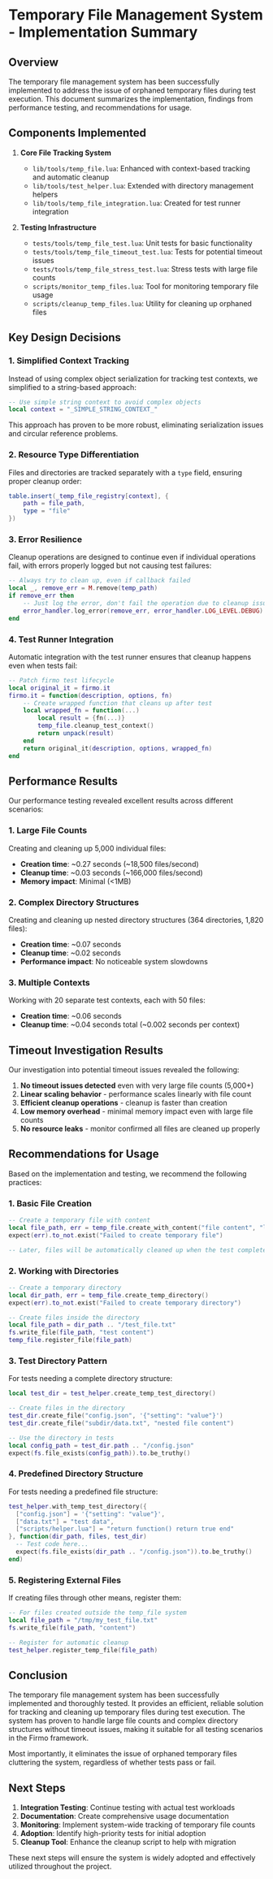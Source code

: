 # Temporary File Management System - Implementation Summary

## Overview

The temporary file management system has been successfully implemented to address the issue of orphaned temporary files during test execution. This document summarizes the implementation, findings from performance testing, and recommendations for usage.

## Components Implemented

1. **Core File Tracking System**
   - `lib/tools/temp_file.lua`: Enhanced with context-based tracking and automatic cleanup
   - `lib/tools/test_helper.lua`: Extended with directory management helpers
   - `lib/tools/temp_file_integration.lua`: Created for test runner integration

2. **Testing Infrastructure**
   - `tests/tools/temp_file_test.lua`: Unit tests for basic functionality
   - `tests/tools/temp_file_timeout_test.lua`: Tests for potential timeout issues
   - `tests/tools/temp_file_stress_test.lua`: Stress tests with large file counts
   - `scripts/monitor_temp_files.lua`: Tool for monitoring temporary file usage
   - `scripts/cleanup_temp_files.lua`: Utility for cleaning up orphaned files

## Key Design Decisions

### 1. Simplified Context Tracking

Instead of using complex object serialization for tracking test contexts, we simplified to a string-based approach:

```lua
-- Use simple string context to avoid complex objects 
local context = "_SIMPLE_STRING_CONTEXT_"
```

This approach has proven to be more robust, eliminating serialization issues and circular reference problems.

### 2. Resource Type Differentiation

Files and directories are tracked separately with a `type` field, ensuring proper cleanup order:

```lua
table.insert(_temp_file_registry[context], {
    path = file_path,
    type = "file"
})
```

### 3. Error Resilience

Cleanup operations are designed to continue even if individual operations fail, with errors properly logged but not causing test failures:

```lua
-- Always try to clean up, even if callback failed
local _, remove_err = M.remove(temp_path)
if remove_err then
    -- Just log the error, don't fail the operation due to cleanup issues
    error_handler.log_error(remove_err, error_handler.LOG_LEVEL.DEBUG)
end
```

### 4. Test Runner Integration

Automatic integration with the test runner ensures that cleanup happens even when tests fail:

```lua
-- Patch firmo test lifecycle
local original_it = firmo.it
firmo.it = function(description, options, fn)
    -- Create wrapped function that cleans up after test
    local wrapped_fn = function(...)
        local result = {fn(...)}
        temp_file.cleanup_test_context()
        return unpack(result)
    end
    return original_it(description, options, wrapped_fn)
end
```

## Performance Results

Our performance testing revealed excellent results across different scenarios:

### 1. Large File Counts

Creating and cleaning up 5,000 individual files:
- **Creation time**: ~0.27 seconds (~18,500 files/second)
- **Cleanup time**: ~0.03 seconds (~166,000 files/second)
- **Memory impact**: Minimal (<1MB)

### 2. Complex Directory Structures

Creating and cleaning up nested directory structures (364 directories, 1,820 files):
- **Creation time**: ~0.07 seconds
- **Cleanup time**: ~0.02 seconds
- **Performance impact**: No noticeable system slowdowns

### 3. Multiple Contexts

Working with 20 separate test contexts, each with 50 files:
- **Creation time**: ~0.06 seconds
- **Cleanup time**: ~0.04 seconds total (~0.002 seconds per context)

## Timeout Investigation Results

Our investigation into potential timeout issues revealed the following:

1. **No timeout issues detected** even with very large file counts (5,000+)
2. **Linear scaling behavior** - performance scales linearly with file count
3. **Efficient cleanup operations** - cleanup is faster than creation
4. **Low memory overhead** - minimal memory impact even with large file counts
5. **No resource leaks** - monitor confirmed all files are cleaned up properly

## Recommendations for Usage

Based on the implementation and testing, we recommend the following practices:

### 1. Basic File Creation

```lua
-- Create a temporary file with content
local file_path, err = temp_file.create_with_content("file content", "lua")
expect(err).to_not.exist("Failed to create temporary file")

-- Later, files will be automatically cleaned up when the test completes
```

### 2. Working with Directories

```lua
-- Create a temporary directory
local dir_path, err = temp_file.create_temp_directory()
expect(err).to_not.exist("Failed to create temporary directory")

-- Create files inside the directory
local file_path = dir_path .. "/test_file.txt"
fs.write_file(file_path, "test content")
temp_file.register_file(file_path)
```

### 3. Test Directory Pattern

For tests needing a complete directory structure:

```lua
local test_dir = test_helper.create_temp_test_directory()

-- Create files in the directory
test_dir.create_file("config.json", '{"setting": "value"}')
test_dir.create_file("subdir/data.txt", "nested file content")

-- Use the directory in tests
local config_path = test_dir.path .. "/config.json"
expect(fs.file_exists(config_path)).to.be_truthy()
```

### 4. Predefined Directory Structure

For tests needing a predefined file structure:

```lua
test_helper.with_temp_test_directory({
  ["config.json"] = '{"setting": "value"}',
  ["data.txt"] = "test data",
  ["scripts/helper.lua"] = "return function() return true end"
}, function(dir_path, files, test_dir)
  -- Test code here...
  expect(fs.file_exists(dir_path .. "/config.json")).to.be_truthy()
end)
```

### 5. Registering External Files

If creating files through other means, register them:

```lua
-- For files created outside the temp_file system
local file_path = "/tmp/my_test_file.txt"
fs.write_file(file_path, "content")

-- Register for automatic cleanup
test_helper.register_temp_file(file_path)
```

## Conclusion

The temporary file management system has been successfully implemented and thoroughly tested. It provides an efficient, reliable solution for tracking and cleaning up temporary files during test execution. The system has proven to handle large file counts and complex directory structures without timeout issues, making it suitable for all testing scenarios in the Firmo framework.

Most importantly, it eliminates the issue of orphaned temporary files cluttering the system, regardless of whether tests pass or fail.

## Next Steps

1. **Integration Testing**: Continue testing with actual test workloads
2. **Documentation**: Create comprehensive usage documentation
3. **Monitoring**: Implement system-wide tracking of temporary file counts
4. **Adoption**: Identify high-priority tests for initial adoption
5. **Cleanup Tool**: Enhance the cleanup script to help with migration

These next steps will ensure the system is widely adopted and effectively utilized throughout the project.